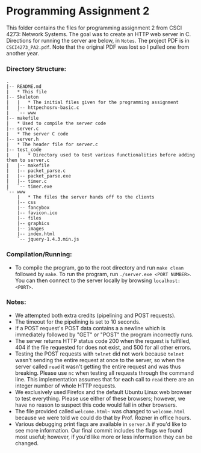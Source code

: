 # Programming Assignment 2

This folder contains the files for programming assignment 2 from CSCI 4273: Network Systems. The goal was to create an HTTP web server in C. Directions for running the server are below, in `Notes`. The project PDF is in `CSCI4273_PA2.pdf`. Note that the original PDF was lost so I pulled one from another year.

### Directory Structure:

```text
.
|-- README.md
|   * This file
|-- Skeleton
|   |   * The initial files given for the programming assignment
|   |-- httpechosrv-basic.c
|   `-- www
|-- makefile
|   * Used to compile the server code
|-- server.c
|   * The server C code
|-- server.h
|   * The header file for server.c
|-- test_code
|   |   * Directory used to test various functionalities before adding them to server.c
|   |-- makefile
|   |-- packet_parse.c
|   |-- packet_parse.exe
|   |-- timer.c
|   `-- timer.exe
`-- www
    |   * The files the server hands off to the clients
    |-- css
    |-- fancybox
    |-- favicon.ico
    |-- files
    |-- graphics
    |-- images
    |-- index.html
    `-- jquery-1.4.3.min.js
```

### Compilation/Running:
* To compile the program, go to the root directory and run `make clean` followed by `make`. To run the program, run `./server.exe <PORT NUMBER>`. You can then connect to the server locally by browsing `localhost:<PORT>`.

### Notes:

* We attempted both extra credits (pipelining and POST requests).
* The timeout for the pipelining is set to 10 seconds.
* If a POST request's POST data contains a a newline which is immediately followed by "GET" or "POST" the program incorrectly runs.
* The server returns HTTP status code 200 when the request is fulfilled, 404 if the file requested for does not exist, and 500 for all other errors.
* Testing the POST requests with `telnet` did not work because `telnet` wasn't sending the entire request at once to the server, so when the server called `read` it wasn't getting the entire request and was thus breaking. Please use `nc` when testing all requests through the command line. This implementation assumes that for each call to `read` there are an integer number of whole HTTP requests.
* We exclusively used Firefox and the default Ubuntu Linux web browser to test everything. Please use either of these browsers; however, we have no reason to suspect this code would fail in other browsers.
* The file provided called `welcome.html~` was changed to `welcome.html` because we were told we could do that by Prof. Rozner in office hours.
* Various debugging print flags are available in `server.h` if you'd like to see more information. Our final commit includes the flags we found most useful; however, if you'd like more or less information they can be changed.